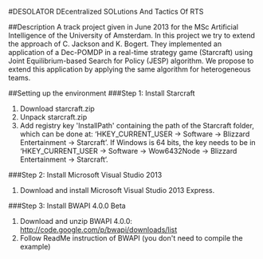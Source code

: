 ﻿#DESOLATOR
DEcentralized SOLutions And Tactics Of RTS

##Description
A track project given in June 2013 for the MSc Artificial Intelligence of the University of Amsterdam.
In this project we try to extend the approach of C. Jackson and K. Bogert.
They implemented an application of a Dec-POMDP in a real-time strategy game (Starcraft) using Joint Equilibrium-based Search for Policy (JESP) algorithm.
We propose to extend this application by applying the same algorithm for heterogeneous teams.

##Setting up the environment
###Step 1: Install Starcraft
1. Download starcraft.zip
2. Unpack starcraft.zip
3. Add registry key 'InstallPath' containing the path of the Starcraft folder, which can be done at: ‘HKEY_CURRENT_USER -> Software -> Blizzard Entertainment -> Starcraft’. If Windows is 64 bits, the key needs to be in ‘HKEY_CURRENT_USER -> Software -> Wow6432Node -> Blizzard Entertainment -> Starcraft‘.

###Step 2: Install Microsoft Visual Studio 2013
1. Download and install Microsoft Visual Studio 2013 Express.

###Step 3: Install BWAPI 4.0.0 Beta
1. Download and unzip BWAPI 4.0.0: http://code.google.com/p/bwapi/downloads/list
2. Follow ReadMe instruction of BWAPI (you don't need to compile the example)
